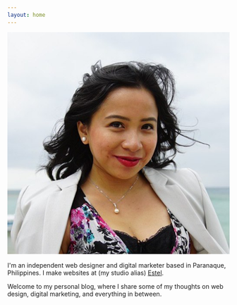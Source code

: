 ```yaml
---
layout: home
---
```


<div class="hero-container">
        <div class="hero">
            <div class="left">
                <div class="picture-div">
            <img src="/assets/CrystalCamarao.jpeg" class="picture">
                    </div>
            </div>
            <div class="right">
                <p>I'm an independent web designer and digital marketer based in Paranaque, Philippines. I make websites at (my studio alias) <a href="https://estel.design" target="_blank">Estel</a>.</p> <p>Welcome to my personal blog, where I share some of my thoughts on web design, digital marketing, and everything in between.</p>
            </div>
        </div>
    </div>